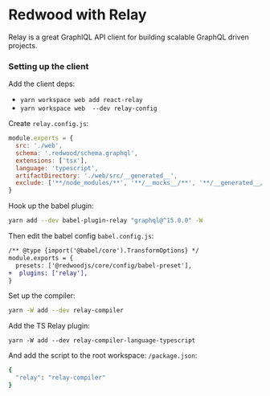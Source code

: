 # Redwood with Relay

Relay is a great GraphlQL API client for building scalable GraphQL driven projects.

### Setting up the client

Add the client deps:

- `yarn workspace web add react-relay`
- `yarn workspace web  --dev relay-config`

Create `relay.config.js`:

```js
module.exports = {
  src: './web',
  schema: '.redwood/schema.graphql',
  extensions: ['tsx'],
  language: 'typescript',
  artifactDirectory: './web/src/__generated__',
  exclude: ['**/node_modules/**', '**/__mocks__/**', '**/__generated__/**'],
}
```

Hook up the babel plugin:

```sh
yarn add --dev babel-plugin-relay "graphql@^15.0.0" -W
```

Then edit the babel config `babel.config.js`:

```diff
/** @type {import('@babel/core').TransformOptions} */
module.exports = {
  presets: ['@redwoodjs/core/config/babel-preset'],
+  plugins: ['relay'],
}
```

Set up the compiler:

```sh
yarn -W add --dev relay-compiler
```

Add the TS Relay plugin:

```
yarn -W add --dev relay-compiler-language-typescript
```

And add the script to the root workspace: `/package.json`:

```sh
{
  "relay": "relay-compiler"
}
```

